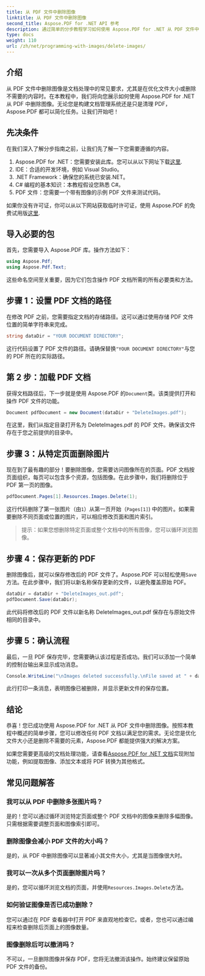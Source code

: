 ```yaml
---
title: 从 PDF 文件中删除图像
linktitle: 从 PDF 文件中删除图像
second_title: Aspose.PDF for .NET API 参考
description: 通过简单的分步教程学习如何使用 Aspose.PDF for .NET 从 PDF 文件中删除图像。通过轻松删除不需要的图像来优化 PDF。
type: docs
weight: 110
url: /zh/net/programming-with-images/delete-images/
---
```

## 介绍

从 PDF 文件中删除图像是文档处理中的常见要求，尤其是在优化文件大小或删除不需要的内容时。在本教程中，我们将向您展示如何使用 Aspose.PDF for .NET 从 PDF 中删除图像。无论您是构建文档管理系统还是只是清理 PDF，Aspose.PDF 都可以简化任务。让我们开始吧！

## 先决条件

在我们深入了解分步指南之前，让我们先了解一下您需要遵循的内容。

1.  Aspose.PDF for .NET：您需要安装此库。您可以从以下网址下载[这里](https://releases.aspose.com/pdf/net/).
2. IDE：合适的开发环境，例如 Visual Studio。
3. .NET Framework：确保您的系统已安装.NET。
4. C# 编程的基本知识：本教程假设您熟悉 C#。
5. PDF 文件：您需要一个带有图像的示例 PDF 文件来测试代码。

如果你没有许可证，你可以从以下网站获取临时许可证，使用 Aspose.PDF 的免费试用版[这里](https://purchase.aspose.com/temporary-license/).

## 导入必要的包

首先，您需要导入 Aspose.PDF 库。操作方法如下：

```csharp
using Aspose.Pdf;
using Aspose.Pdf.Text;
```

这些命名空间至关重要，因为它们包含操作 PDF 文档所需的所有必要类和方法。

## 步骤 1：设置 PDF 文档的路径

在修改 PDF 之前，您需要指定文档的存储路径。这可以通过使用存储 PDF 文件位置的简单字符串来完成。

```csharp
string dataDir = "YOUR DOCUMENT DIRECTORY";
```

这行代码设置了 PDF 文件的路径。请确保替换`"YOUR DOCUMENT DIRECTORY"`与您的 PDF 所在的实际路径。

## 第 2 步：加载 PDF 文档

获得文档路径后，下一步就是使用 Aspose.PDF 的`Document`类。该类提供打开和操作 PDF 文件的功能。

```csharp
Document pdfDocument = new Document(dataDir + "DeleteImages.pdf");
```

在这里，我们从指定目录打开名为 DeleteImages.pdf 的 PDF 文件。确保该文件存在于您之前提供的目录中。

## 步骤 3：从特定页面删除图片

现在到了最有趣的部分！要删除图像，您需要访问图像所在的页面。PDF 文档按页面组织，每页可以包含多个资源，包括图像。在此步骤中，我们将删除位于 PDF 第一页的图像。

```csharp
pdfDocument.Pages[1].Resources.Images.Delete(1);
```

这行代码删除了第一张图片（由`1`）从第一页开始（`Pages[1]`) 中的图片。如果需要删除不同页面或位置的图片，可以相应修改页面和图片索引。

> 提示：如果您想删除特定页面或整个文档中的所有图像，您可以循环浏览图像。

## 步骤 4：保存更新的 PDF

删除图像后，就可以保存修改后的 PDF 文件了。Aspose.PDF 可以轻松使用`Save`方法。在此步骤中，我们将以新名称保存更新的文件，以避免覆盖原始 PDF。

```csharp
dataDir = dataDir + "DeleteImages_out.pdf";
pdfDocument.Save(dataDir);
```

此代码将修改后的 PDF 文件以新名称 DeleteImages_out.pdf 保存在与原始文件相同的目录中。

## 步骤 5：确认流程

最后，一旦 PDF 保存完毕，您需要确认该过程是否成功。我们可以添加一个简单的控制台输出来显示成功消息。

```csharp
Console.WriteLine("\nImages deleted successfully.\nFile saved at " + dataDir);
```

此行打印一条消息，表明图像已被删除，并显示更新文件的保存位置。

## 结论

恭喜！您已成功使用 Aspose.PDF for .NET 从 PDF 文件中删除图像。按照本教程中概述的简单步骤，您可以修改任何 PDF 文档以满足您的需求。无论您是优化文件大小还是删除不需要的元素，Aspose.PDF 都能提供强大的解决方案。

如果您需要更高级的文档处理功能，请查看[Aspose.PDF for .NET 文档](https://reference.aspose.com/pdf/net/)实现附加功能，例如提取图像、添加文本或将 PDF 转换为其他格式。

## 常见问题解答

### 我可以从 PDF 中删除多张图片吗？
是的！您可以通过循环浏览特定页面或整个 PDF 文档中的图像来删除多幅图像。只需根据需要调整页面和图像索引即可。

### 删除图像会减小 PDF 文件的大小吗？
是的，从 PDF 中删除图像可以显著减小其文件大小，尤其是当图像很大时。

### 我可以一次从多个页面删除图片吗？
是的，您可以循环浏览文档的页面，并使用`Resources.Images.Delete`方法。

### 如何验证图像是否已成功删除？
您可以通过在 PDF 查看器中打开 PDF 来直观地检查它。或者，您也可以通过编程来检查删除后页面上的图像数量。

### 图像删除后可以撤消吗？
不可以，一旦删除图像并保存 PDF，您将无法撤消该操作。始终建议保留原始 PDF 文件的备份。